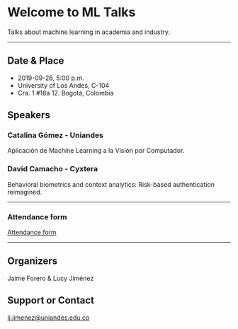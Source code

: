 # Welcome to ML Talks

Talks about machine learning in academia and industry.

****

## Date & Place

* 2019-09-26, 5:00 p.m.
* University of Los Andes, C-104
* Cra. 1 #18a 12. Bogotá, Colombia

## Speakers

### **Catalina Gómez** - Uniandes
Aplicación de Machine Learning a la Visión por Computador.

### **David Camacho** - Cyxtera
Behavioral biometrics and context analytics: Risk-based authentication reimagined.

****

### Attendance form
[Attendance form](https://docs.google.com/forms/d/e/1FAIpQLSeBxp3Ja2H6ZnQ8JYAVWh1jFbnZUPhHCqrOhbjx3kOpkLrdvA/viewform)

****

## Organizers
Jaime Forero & Lucy Jiménez

## Support or Contact
lj.jimenez@uniandes.edu.co
